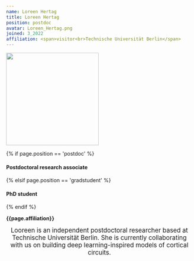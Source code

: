 ```yaml
---
name: Loreen Hertag
title: Loreen Hertag
position: postdoc
avatar: Loreen_Hertag.png
joined: 3_2022
affiliation: <span>visitor<br>Technische Universität Berlin</span>
---
```


<img width="250" src="{{site.baseurl}}/images/people/{{page.avatar}}" data-action="zoom">

 {% if page.position == 'postdoc' %}
<h4>Postdoctoral research associate</h4>
 {% elsif page.position == 'gradstudent' %}
<h4>PhD student</h4>
 {% endif %}

<b>{{page.affiliation}}</b>

<header class="masthead text-justify" style="font-size:120%">
Looreen is an independent postdoctoral researcher based at Technische Universität Berlin. She is currently collaborating with us on building deep learning-inspired models of cortical circuits.

</header>
<br><br>
